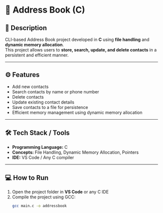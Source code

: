 # 📇 Address Book (C)

## 📝 Description
CLI-based Address Book project developed in **C** using **file handling** and **dynamic memory allocation**.  
This project allows users to **store, search, update, and delete contacts** in a persistent and efficient manner.

---

## ⚙️ Features
- Add new contacts  
- Search contacts by name or phone number  
- Delete contacts  
- Update existing contact details  
- Save contacts to a file for persistence  
- Efficient memory management using dynamic memory allocation  

---

## 🛠️ Tech Stack / Tools
- **Programming Language:** C  
- **Concepts:** File Handling, Dynamic Memory Allocation, Pointers  
- **IDE:** VS Code / Any C compiler  

---

## 💻 How to Run
1. Open the project folder in **VS Code** or any C IDE  
2. Compile the project using GCC:
   ```bash
   gcc main.c -o addressbook
